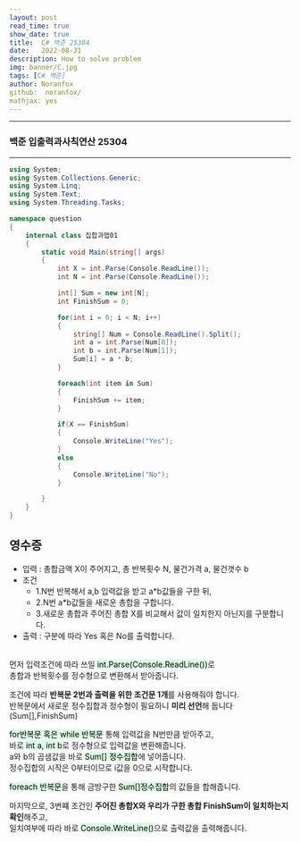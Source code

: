 ```yaml
---
layout: post
read_time: true
show_date: true
title:  C# 백준 25304
date:   2022-08-31
description: How to solve problem
img: banner/C.jpg
tags: [C# 백준]
author: Noranfox
github:  noranfox/
mathjax: yes
---
```


---
### 백준 입출력과사칙연산 25304
---

```c#
using System;
using System.Collections.Generic;
using System.Linq;
using System.Text;
using System.Threading.Tasks;

namespace question
{
    internal class 집합과맵01
    {
        static void Main(string[] args)
        {
            int X = int.Parse(Console.ReadLine());
            int N = int.Parse(Console.ReadLine());

            int[] Sum = new int[N];
            int FinishSum = 0;

            for(int i = 0; i < N; i++)
            {
                string[] Num = Console.ReadLine().Split();
                int a = int.Parse(Num[0]);
                int b = int.Parse(Num[1]);
                Sum[i] = a * b; 
            }

            foreach(int item in Sum)
            {
                FinishSum += item;
            }

            if(X == FinishSum)
            {
                Console.WriteLine("Yes");
            }
            else
            {
                Console.WriteLine("No");
            }

        }
    }
}
```

## 영수증
  - 입력 : 총합금액 X이 주어지고, 총 반복횟수 N, 물건가격 a, 물건갯수 b
  - 조건
    - 1.N번 반복해서 a,b 입력값을 받고 a*b값들을 구한 뒤, 
    - 2.N번 a*b값들을 새로운 총합을 구합니다.
    - 3.새로운 총합과 주어진 총합 X를 비교해서 값이 일치한지 아닌지를 구분합니다.
  - 출력 : 구분에 따라 Yes 혹은 No를 출력합니다.<br><br>

먼저 입력조건에 따라 쓰일 <mark style='background-color: #dcffe4'>int.Parse(Console.ReadLine())</mark>로   
총합과 반복횟수를 정수형으로 변환해서 받아줍니다.

조건에 따라 **반복문 2번과 출력을 위한 조건문 1개**를 사용해줘야 합니다.<br>
반복문에서 새로운 정수집합과 정수형이 필요하니 **미리 선언**해 둡니다(Sum[],FinishSum)

<mark style='background-color: #dcffe4'>for반복문 혹은 while 반복문</mark> 통해 입력값을 N번만큼 받아주고,<br>
바로 <mark style='background-color: #dcffe4'>int a, int b</mark>로 정수형으로 입력값을 변환해줍니다.<br>
a와 b의 곱샘값을 바로 <mark style='background-color: #dcffe4'>Sum[] 정수집합</mark>에 넣어줍니다.<br>
정수집합의 시작은 0부터이므로 i값을 0으로 시작합니다.

<mark style='background-color: #dcffe4'>foreach 반복문</mark>을 통해 금방구한 <mark style='background-color: #dcffe4'>Sum[]정수집합</mark>의 값들을 합해줍니다.

마지막으로, 3번쨰 조건인 **주어진 총합X와 우리가 구한 총합 FinishSum이 일치하는지 확인**해주고,<br>
일치여부에 따라 바로  <mark style='background-color: #dcffe4'>Console.WriteLine()</mark>으로 출력값을 출력해줍니다.
